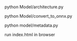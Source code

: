 python Model/architecture.py

python Model/convert_to_onnx.py

python model/metadata.py

run index.html in browser